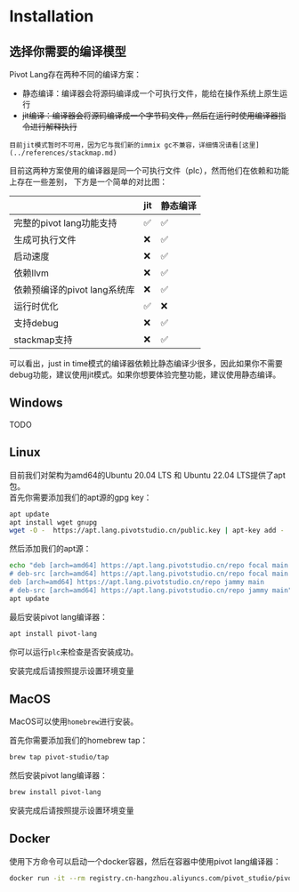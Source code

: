 # Installation

## 选择你需要的编译模型

Pivot Lang存在两种不同的编译方案：
- 静态编译：编译器会将源码编译成一个可执行文件，能给在操作系统上原生运行
- ~~jit编译：编译器会将源码编译成一个字节码文件，然后在运行时使用编译器指令进行解释执行~~

```admonish warning
目前jit模式暂时不可用，因为它与我们新的immix gc不兼容，详细情况请看[这里](../references/stackmap.md)
```

目前这两种方案使用的编译器是同一个可执行文件（plc），然而他们在依赖和功能上存在一些差别，
下方是一个简单的对比图：  



|                              | jit | 静态编译 |
| ---------------------------- | --- | -------- |
| 完整的pivot lang功能支持     | ✅   | ✅         |
| 生成可执行文件               | ❌   | ✅        |
| 启动速度                     | ❌   | ✅        |
| 依赖llvm                     | ❌   | ✅        |
| 依赖预编译的pivot lang系统库 | ❌   | ✅        |
| 运行时优化                   | ✅   | ❌        |
| 支持debug                    | ❌   | ✅        |
| stackmap支持                 | ❌   | ✅        |

可以看出，just in time模式的编译器依赖比静态编译少很多，因此如果你不需要debug功能，建议使用jit模式。如果你想要体验完整功能，建议使用静态编译。


## Windows
TODO

## Linux
目前我们对架构为amd64的Ubuntu 20.04 LTS 和 Ubuntu 22.04 LTS提供了apt包。  
首先你需要添加我们的apt源的gpg key：
```bash
apt update
apt install wget gnupg
wget -O -  https://apt.lang.pivotstudio.cn/public.key | apt-key add -
```
然后添加我们的apt源：
```bash
echo "deb [arch=amd64] https://apt.lang.pivotstudio.cn/repo focal main
# deb-src [arch=amd64] https://apt.lang.pivotstudio.cn/repo focal main
deb [arch=amd64] https://apt.lang.pivotstudio.cn/repo jammy main
# deb-src [arch=amd64] https://apt.lang.pivotstudio.cn/repo jammy main">/etc/apt/sources.list.d/pl.list
apt update
```
最后安装pivot lang编译器：
```bash
apt install pivot-lang
```
你可以运行`plc`来检查是否安装成功。  

安装完成后请按照提示设置环境变量


## MacOS

MacOS可以使用`homebrew`进行安装。  

首先你需要添加我们的homebrew tap：
```bash
brew tap pivot-studio/tap
```

然后安装pivot lang编译器：
```bash
brew install pivot-lang
```

安装完成后请按照提示设置环境变量

## Docker


使用下方命令可以启动一个docker容器，然后在容器中使用pivot lang编译器：
```bash
docker run -it --rm registry.cn-hangzhou.aliyuncs.com/pivot_studio/pivot_lang:latest /bin/bash
```

